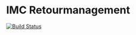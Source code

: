 # IMC Retourmanagement

[![Build Status](https://travis-ci.com/raymondelooff/imc-retourmanagement.svg?token=kfCQWHNqWpUt1hjPKpfk&branch=master)](https://travis-ci.com/raymondelooff/imc-retourmanagement)
